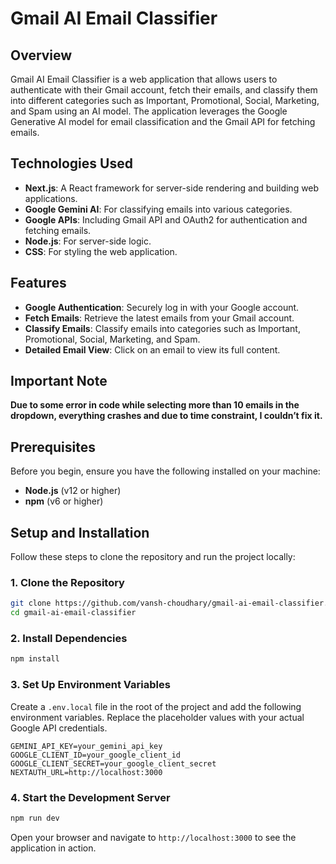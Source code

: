 # Gmail AI Email Classifier

## Overview

Gmail AI Email Classifier is a web application that allows users to authenticate with their Gmail account, fetch their emails, and classify them into different categories such as Important, Promotional, Social, Marketing, and Spam using an AI model. The application leverages the Google Generative AI model for email classification and the Gmail API for fetching emails.

## Technologies Used

- **Next.js**: A React framework for server-side rendering and building web applications.
- **Google Gemini AI**: For classifying emails into various categories.
- **Google APIs**: Including Gmail API and OAuth2 for authentication and fetching emails.
- **Node.js**: For server-side logic.
- **CSS**: For styling the web application.

## Features

- **Google Authentication**: Securely log in with your Google account.
- **Fetch Emails**: Retrieve the latest emails from your Gmail account.
- **Classify Emails**: Classify emails into categories such as Important, Promotional, Social, Marketing, and Spam.
- **Detailed Email View**: Click on an email to view its full content.

## Important Note

**Due to some error in code while selecting more than 10 emails in the dropdown, everything crashes and due to time constraint, I couldn’t fix it.**

## Prerequisites

Before you begin, ensure you have the following installed on your machine:

- **Node.js** (v12 or higher)
- **npm** (v6 or higher)

## Setup and Installation

Follow these steps to clone the repository and run the project locally:

### 1. Clone the Repository

```bash
git clone https://github.com/vansh-choudhary/gmail-ai-email-classifier.git
cd gmail-ai-email-classifier
```

### 2. Install Dependencies

```bash
npm install
```

### 3. Set Up Environment Variables

Create a `.env.local` file in the root of the project and add the following environment variables. Replace the placeholder values with your actual Google API credentials.

```env
GEMINI_API_KEY=your_gemini_api_key
GOOGLE_CLIENT_ID=your_google_client_id
GOOGLE_CLIENT_SECRET=your_google_client_secret
NEXTAUTH_URL=http://localhost:3000
```

### 4. Start the Development Server

```bash
npm run dev
```

Open your browser and navigate to `http://localhost:3000` to see the application in action.
